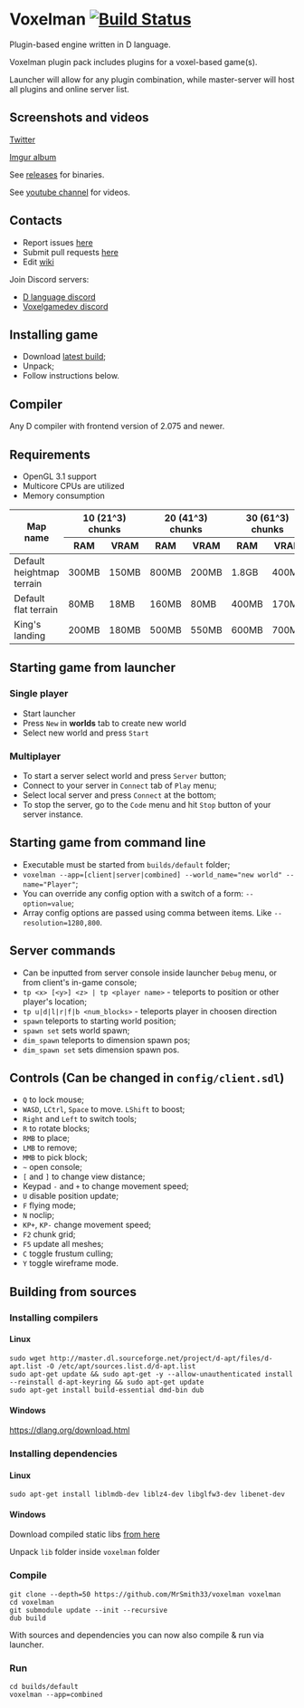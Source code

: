 Voxelman [![Build Status](https://travis-ci.org/MrSmith33/voxelman.svg?branch=master)](https://travis-ci.org/MrSmith33/voxelman)
========

Plugin-based engine written in D language.

Voxelman plugin pack includes plugins for a voxel-based game(s).

Launcher will allow for any plugin combination, while master-server will host all plugins and online server list.

## Screenshots and videos

[Twitter](https://twitter.com/MrSmith33)

[Imgur album](https://imgur.com/a/CLTCZ)

See [releases](https://github.com/MrSmith33/voxelman/releases) for binaries.

See [youtube channel](https://www.youtube.com/channel/UCFiCQez_ZT2ZoBBJadUv3cA) for videos.

## Contacts
* Report issues [here](https://github.com/MrSmith33/voxelman/issues)
* Submit pull requests [here](https://github.com/MrSmith33/voxelman/pulls)
* Edit [wiki](https://github.com/MrSmith33/voxelman/wiki)

Join Discord servers:

* [D language discord](https://discord.gg/S9yzYuA)
* [Voxelgamedev discord](https://discord.gg/kg47XNV)

## Installing game
- Download [latest build](https://github.com/MrSmith33/voxelman/releases);
- Unpack;
- Follow instructions below.

## Compiler
Any D compiler with frontend version of 2.075 and newer.

## Requirements
- OpenGL 3.1 support
- Multicore CPUs are utilized
- Memory consumption
<table>
<thead>
<tr> <th rowspan="2">Map name</th>
<th colspan="2">10 (21^3) chunks</th>
<th colspan="2">20 (41^3) chunks</th>
<th colspan="2">30 (61^3) chunks</th> </tr>
<tr> <th>RAM</th> <th>VRAM</th> <th>RAM</th> <th>VRAM</th> <th>RAM</th> <th>VRAM</th> </tr>
</thead>
<tr> <td>Default heightmap terrain</td> <td>300MB</td><td>150MB</td> <td>800MB</td><td>200MB</td> <td>1.8GB</td><td>400MB</td> </tr>
<tr> <td>Default flat terrain</td> <td>80MB</td><td>18MB</td> <td>160MB</td><td>80MB</td> <td>400MB</td><td>170MB</td> </tr>
<tr> <td>King's landing</td> <td>200MB</td><td>180MB</td> <td>500MB</td><td>550MB</td> <td>600MB</td><td>700MB</td> </tr>
</table>

## Starting game from launcher
### Single player
- Start launcher
- Press `New` in __worlds__ tab to create new world
- Select new world and press `Start`

### Multiplayer
- To start a server select world and press `Server` button;
- Connect to your server in `Connect` tab of `Play` menu;
- Select local server and press `Connect` at the bottom;
- To stop the server, go to the `Code` menu and hit `Stop` button of your server instance.

## Starting game from command line
- Executable must be started from `builds/default` folder;
- `voxelman --app=[client|server|combined] --world_name="new world" --name="Player"`;
- You can override any config option with a switch of a form: `--option=value`;
- Array config options are passed using comma between items. Like `--resolution=1280,800`.

## Server commands
- Can be inputted from server console inside launcher `Debug` menu, or from client's in-game console;
- `tp <x> [<y>] <z> | tp <player name>` - teleports to position or other player's location;
- `tp u|d|l|r|f|b <num_blocks>` - teleports player in choosen direction
- `spawn` teleports to starting world position;
- `spawn set` sets world spawn;
- `dim_spawn` teleports to dimension spawn pos;
- `dim_spawn set` sets dimension spawn pos.

## Controls (Can be changed in `config/client.sdl`)
- `Q` to lock mouse;
- `WASD`, `LCtrl`, `Space` to move. `LShift` to boost;
- `Right` and `Left` to switch tools;
- `R` to rotate blocks;
- `RMB` to place;
- `LMB` to remove;
- `MMB` to pick block;
- `~` open console;
- `[` and `]` to change view distance;
- Keypad `-` and `+` to change movement speed;
- `U` disable position update;
- `F` flying mode;
- `N` noclip;
- `KP+`, `KP-` change movement speed;
- `F2` chunk grid;
- `F5` update all meshes;
- `C` toggle frustum culling;
- `Y` toggle wireframe mode.

## Building from sources

### Installing compilers

#### Linux 
```
sudo wget http://master.dl.sourceforge.net/project/d-apt/files/d-apt.list -O /etc/apt/sources.list.d/d-apt.list
sudo apt-get update && sudo apt-get -y --allow-unauthenticated install --reinstall d-apt-keyring && sudo apt-get update
sudo apt-get install build-essential dmd-bin dub
```

#### Windows
https://dlang.org/download.html

### Installing dependencies

#### Linux 
```
sudo apt-get install liblmdb-dev liblz4-dev libglfw3-dev libenet-dev
```

#### Windows

Download compiled static libs [from here](https://github.com/MrSmith33/voxelman/releases/download/v0.8.0/static-libs-win32-win64.zip)

Unpack `lib` folder inside `voxelman` folder

### Compile

```
git clone --depth=50 https://github.com/MrSmith33/voxelman voxelman
cd voxelman
git submodule update --init --recursive
dub build
```

With sources and dependencies you can now also compile & run via launcher.

### Run
```
cd builds/default
voxelman --app=combined
```
